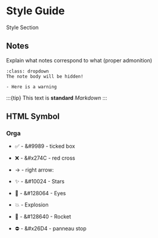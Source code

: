 # Style Guide

Style Section

## Notes

Explain what notes correspond to what (proper admonition)

```{note}
:class: dropdown
The note body will be hidden!
```

```{warning}
- Here is a warning
```

:::{tip}
This text is **standard** _Markdown_
:::

## HTML Symbol

### Orga

- &#9989; - &#9989 -  ticked box
- &#x274C; - &#x274C - red cross
- &#x2192; - right arrow:

- &#10024; - &#10024 - Stars

- &#128064; - &#128064 - Eyes

- &#128165; - Explosion

- &#128640; - &#128640 - Rocket 

- &#x26D4; - &#x26D4 - panneau stop